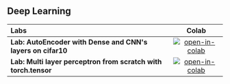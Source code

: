 ## Deep Learning

| Labs                                                       | Colab                                            |
| :-------------------------------------------------------- | :-----------------------------------------------:| 
| **Lab: AutoEncoder with Dense and CNN's layers on cifar10**               | [![open-in-colab]][lab01-colab]                  | 
| **Lab: Multi layer perceptron from scratch with torch.tensor**               | [![open-in-colab]][lab02-colab]                  | 
            

[lab01-colab]: https://colab.research.google.com/drive/1edA6JZiwfFA9xILRVy2tEPjlsFxXNMFx?usp=sharing

[lab02-colab]: https://drive.google.com/file/d/17wapZj7EEDMnOXkx2bHGJUNqTBaSMzSb/view?usp=sharing
[lab02b-colab]: https://fsdl.me/lab02b-colab
[lab03-colab]: https://fsdl.me/lab03-colab
[lab04-colab]: https://fsdl.me/lab04-colab
[lab05-colab]: https://fsdl.me/lab05-colab
[lab06-colab]: https://fsdl.me/lab06-colab
[lab07-colab]: https://fsdl.me/lab07-colab
[lab08-colab]: https://fsdl.me/lab08-colab
[open-in-colab]: https://colab.research.google.com/assets/colab-badge.svg

